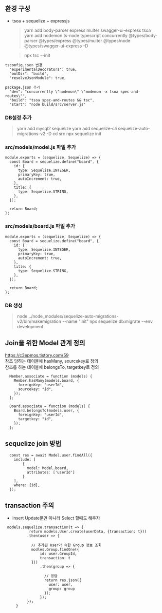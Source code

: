 ## 환경 구성

- tsoa + sequelize + expressjs

  > yarn add body-parser express multer swagger-ui-express tsoa  
  > yarn add nodemon ts-node typescript concurrently @types/body-parser @types/express @types/multer @types/node @types/swagger-ui-express -D

  > npx tsc --init

```
tsconfig.json 변경
  "experimentalDecorators": true,
  "outDir": "build",
  "resolveJsonModule": true,
```

```
package.json 추가
  "dev": "concurrently \"nodemon\" \"nodemon -x tsoa spec-and-routes\"",
  "build": "tsoa spec-and-routes && tsc",
  "start": "node build/src/server.js"
```

### DB설정 추가

> yarn add mysql2 sequelize
> yarn add sequelize-cli sequelize-auto-migrations-v2 -D
> cd src
> npx sequelize init

### src/models/model.js 파일 추가

```
module.exports = (sequelize, Sequelize) => {
  const Board = sequelize.define("board", {
    id: {
      type: Sequelize.INTEGER,
      primaryKey: true,
      autoIncrement: true,
    },
    title: {
      type: Sequelize.STRING,
    },
  });

  return Board;
};
```

### src/models/board.js 파일 추가

```
module.exports = (sequelize, Sequelize) => {
  const Board = sequelize.define("board", {
    id: {
      type: Sequelize.INTEGER,
      primaryKey: true,
      autoIncrement: true,
    },
    title: {
      type: Sequelize.STRING,
    },
  });

  return Board;
};
```

### DB 생성

> node ../node_modules/sequelize-auto-migrations-v2/bin/makemigration --name "init"
> npx sequelize db:migrate --env development

## Join을 위한 Model 관계 정의

https://c3epmos.tistory.com/59  
참조 당하는 테이블에 hasMany, sourcekey로 정의  
참조를 하는 테이블에 belongsTo, targetkey로 정의

```
  Member.associate = function (models) {
    Member.hasMany(models.board, {
      foreignKey: "userId",
      sourcekey: "id",
    });
  };

  Board.associate = function (models) {
    Board.belongsTo(models.user, {
      foreignKey: "userId",
      targetkey: "id",
    });
  };
```

## sequelize join 방법

```
  const res = await Model.user.findAll({
    include: [
        {
          model: Model.board,
          attributes: ['userId']
        }
    ],
    where: {id},
  });

```

## transaction 주의

- Insert Update뿐만 아니라 Select 할때도 해주자

```
 models.sequelize.transaction(t => {
           return models.User.create(userData, {transaction: t}))
          .then(user => {

            // 추가된 User가 속한 Group 정보 조회
            modles.Group.findOne({
                id: user.GroupId,
                transaction: t
            }))
                .then(group => {

                  // 응답
                  return res.json({
                    user: user,
                    group: group
                  });
                });
          });
     }
```
